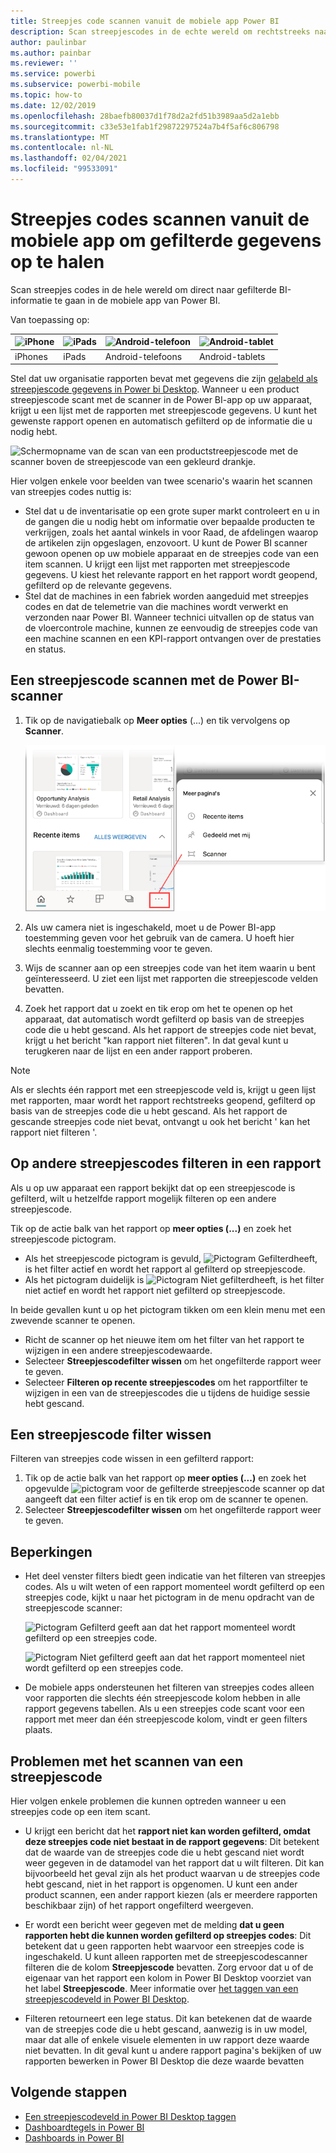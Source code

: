 ```yaml
---
title: Streepjes code scannen vanuit de mobiele app Power BI
description: Scan streepjescodes in de echte wereld om rechtstreeks naar gefilterde BI-informatie in de mobiele Power BI-app te gaan.
author: paulinbar
ms.author: painbar
ms.reviewer: ''
ms.service: powerbi
ms.subservice: powerbi-mobile
ms.topic: how-to
ms.date: 12/02/2019
ms.openlocfilehash: 28baefb80037d1f78d2a2fd51b3989aa5d2a1ebb
ms.sourcegitcommit: c33e53e1fab1f29872297524a7b4f5af6c806798
ms.translationtype: MT
ms.contentlocale: nl-NL
ms.lasthandoff: 02/04/2021
ms.locfileid: "99533091"
---
```

# <a name="scan-barcodes-from-the-mobile-app-to-get-filtered-data"></a>Streepjes codes scannen vanuit de mobiele app om gefilterde gegevens op te halen 
Scan streepjes codes in de hele wereld om direct naar gefilterde BI-informatie te gaan in de mobiele app van Power BI.

Van toepassing op:

| ![iPhone](./media/mobile-apps-qr-code/ios-logo-40-px.png) | ![iPads](./media/mobile-apps-qr-code/ios-logo-40-px.png) | ![Android-telefoon](././media/mobile-apps-qr-code/android-logo-40-px.png) | ![Android-tablet](././media/mobile-apps-qr-code/android-logo-40-px.png) |
|:--- |:--- |:--- |:--- |
|iPhones |iPads |Android-telefoons |Android-tablets |

Stel dat uw organisatie rapporten bevat met gegevens die zijn [gelabeld als streepjescode gegevens in Power bi Desktop](../../transform-model/desktop-mobile-barcodes.md). Wanneer u een product streepjescode scant met de scanner in de Power BI-app op uw apparaat, krijgt u een lijst met de rapporten met streepjescode gegevens. U kunt het gewenste rapport openen en automatisch gefilterd op de informatie die u nodig hebt.

![Schermopname van de scan van een productstreepjescode met de scanner boven de streepjescode van een gekleurd drankje.](media/mobile-apps-scan-barcode-iphone/power-bi-barcode-scanner.png)

Hier volgen enkele voor beelden van twee scenario's waarin het scannen van streepjes codes nuttig is:
* Stel dat u de inventarisatie op een grote super markt controleert en u in de gangen die u nodig hebt om informatie over bepaalde producten te verkrijgen, zoals het aantal winkels in voor Raad, de afdelingen waarop de artikelen zijn opgeslagen, enzovoort. U kunt de Power BI scanner gewoon openen op uw mobiele apparaat en de streepjes code van een item scannen. U krijgt een lijst met rapporten met streepjescode gegevens. U kiest het relevante rapport en het rapport wordt geopend, gefilterd op de relevante gegevens.
* Stel dat de machines in een fabriek worden aangeduid met streepjes codes en dat de telemetrie van die machines wordt verwerkt en verzonden naar Power BI. Wanneer technici uitvallen op de status van de vloercontrole machine, kunnen ze eenvoudig de streepjes code van een machine scannen en een KPI-rapport ontvangen over de prestaties en status.

## <a name="scan-a-barcode-with-the-power-bi-scanner"></a>Een streepjescode scannen met de Power BI-scanner
1. Tik op de navigatiebalk op **Meer opties** (...) en tik vervolgens op **Scanner**.

    ![Schermopname van de optie Meer op het navigatiepaneel met de scannerselectie.](media/mobile-apps-scan-barcode-iphone/power-bi-scanner.png)

1. Als uw camera niet is ingeschakeld, moet u de Power BI-app toestemming geven voor het gebruik van de camera. U hoeft hier slechts eenmalig toestemming voor te geven. 
1. Wijs de scanner aan op een streepjes code van het item waarin u bent geïnteresseerd. U ziet een lijst met rapporten die streepjescode velden bevatten.
1. Zoek het rapport dat u zoekt en tik erop om het te openen op het apparaat, dat automatisch wordt gefilterd op basis van de streepjes code die u hebt gescand. Als het rapport de streepjes code niet bevat, krijgt u het bericht "kan rapport niet filteren". In dat geval kunt u terugkeren naar de lijst en een ander rapport proberen.
    
>[!NOTE]
>Als er slechts één rapport met een streepjescode veld is, krijgt u geen lijst met rapporten, maar wordt het rapport rechtstreeks geopend, gefilterd op basis van de streepjes code die u hebt gescand. Als het rapport de gescande streepjes code niet bevat, ontvangt u ook het bericht ' kan het rapport niet filteren '.

## <a name="filter-by-other-barcodes-while-in-a-report"></a>Op andere streepjescodes filteren in een rapport
Als u op uw apparaat een rapport bekijkt dat op een streepjescode is gefilterd, wilt u hetzelfde rapport mogelijk filteren op een andere streepjescode.

Tik op de actie balk van het rapport op **meer opties (...)** en zoek het streepjescode pictogram.

* Als het streepjescode pictogram is gevuld, ![Pictogram Gefilterd](media/mobile-apps-scan-barcode-iphone/power-bi-barcode-filtered-icon-black.png)heeft, is het filter actief en wordt het rapport al gefilterd op streepjescode. 
* Als het pictogram duidelijk is ![Pictogram Niet gefilterd](media/mobile-apps-scan-barcode-iphone/power-bi-barcode-unfiltered-icon.png)heeft, is het filter niet actief en wordt het rapport niet gefilterd op streepjescode. 

In beide gevallen kunt u op het pictogram tikken om een klein menu met een zwevende scanner te openen.

* Richt de scanner op het nieuwe item om het filter van het rapport te wijzigen in een andere streepjescodewaarde. 
* Selecteer **Streepjescodefilter wissen** om het ongefilterde rapport weer te geven.
* Selecteer **Filteren op recente streepjescodes** om het rapportfilter te wijzigen in een van de streepjescodes die u tijdens de huidige sessie hebt gescand.

## <a name="clear-a-barcode-filter"></a>Een streepjescode filter wissen
Filteren van streepjes code wissen in een gefilterd rapport:
1. Tik op de actie balk van het rapport op **meer opties (...)** en zoek het opgevulde ![ pictogram voor de gefilterde streepjescode scanner op ](media/mobile-apps-scan-barcode-iphone/power-bi-barcode-filtered-icon-black.png) dat aangeeft dat een filter actief is en tik erop om de scanner te openen.
1. Selecteer **Streepjescodefilter wissen** om het ongefilterde rapport weer te geven.

## <a name="limitations"></a>Beperkingen

* Het deel venster filters biedt geen indicatie van het filteren van streepjes codes. Als u wilt weten of een rapport momenteel wordt gefilterd op een streepjes code, kijkt u naar het pictogram in de menu opdracht van de streepjescode scanner:

    ![Pictogram Gefilterd](media/mobile-apps-scan-barcode-iphone/power-bi-barcode-filtered-icon-black.png) geeft aan dat het rapport momenteel wordt gefilterd op een streepjes code.
    
    ![Pictogram Niet gefilterd](media/mobile-apps-scan-barcode-iphone/power-bi-barcode-unfiltered-icon.png) geeft aan dat het rapport momenteel niet wordt gefilterd op een streepjes code. 
* De mobiele apps ondersteunen het filteren van streepjes codes alleen voor rapporten die slechts één streepjescode kolom hebben in alle rapport gegevens tabellen. Als u een streepjes code scant voor een rapport met meer dan één streepjescode kolom, vindt er geen filters plaats.

## <a name="issues-with-scanning-a-barcode"></a>Problemen met het scannen van een streepjescode
Hier volgen enkele problemen die kunnen optreden wanneer u een streepjes code op een item scant.

* U krijgt een bericht dat het **rapport niet kan worden gefilterd, omdat deze streepjes code niet bestaat in de rapport gegevens**: Dit betekent dat de waarde van de streepjes code die u hebt gescand niet wordt weer gegeven in de datamodel van het rapport dat u wilt filteren. Dit kan bijvoorbeeld het geval zijn als het product waarvan u de streepjes code hebt gescand, niet in het rapport is opgenomen. U kunt een ander product scannen, een ander rapport kiezen (als er meerdere rapporten beschikbaar zijn) of het rapport ongefilterd weergeven.

* Er wordt een bericht weer gegeven met de melding **dat u geen rapporten hebt die kunnen worden gefilterd op streepjes codes**: Dit betekent dat u geen rapporten hebt waarvoor een streepjes code is ingeschakeld. U kunt alleen rapporten met de streepjescodescanner filteren die de kolom **Streepjescode** bevatten. Zorg ervoor dat u of de eigenaar van het rapport een kolom in Power BI Desktop voorziet van het label **Streepjescode**. Meer informatie over [het taggen van een streepjescodeveld in Power BI Desktop](../../transform-model/desktop-mobile-barcodes.md).

* Filteren retourneert een lege status. Dit kan betekenen dat de waarde van de streepjes code die u hebt gescand, aanwezig is in uw model, maar dat alle of enkele visuele elementen in uw rapport deze waarde niet bevatten. In dit geval kunt u andere rapport pagina's bekijken of uw rapporten bewerken in Power BI Desktop die deze waarde bevatten 

## <a name="next-steps"></a>Volgende stappen
* [Een streepjescodeveld in Power BI Desktop taggen](../../transform-model/desktop-mobile-barcodes.md)
* [Dashboardtegels in Power BI](../end-user-tiles.md)
* [Dashboards in Power BI](../end-user-dashboards.md)